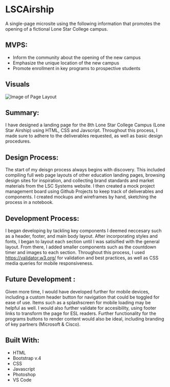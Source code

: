 # LSCAirship

A single-page microsite using the following information that promotes the opening of a fictional Lone Star College campus.

## MVPS:

* Inform the community about the opening of the new campus
* Emphasize the unique location of the new campus
* Promote enrollment in key programs to prospective students

## Visuals

![Image of Page Layout](./assets/images/LandingPageLayout.png)

## Summary:

I have designed a landing page for the 8th Lone Star College Campus (Lone Star Airship) using HTML, CSS and Javscript. Throughout this process, I made sure to adhere to the deliverables requested, as well as basic design procedures. 

## Design Process:

The start of my deisgn process always begins with discovery. This included compiling full web page layouts of other education landing pages, browsing design sites for inspiration, and collecting brand standards and market materials from the LSC Systems website. I then created a mock project management board using Github Projects to keep track of deliverables and components. I created mockups and wireframes by hand, sketching the process in a notebook.  

## Development Process:

I began developing by tackling key components I deemed neccesary such as a header, footer, and main body layout. After incorporating styles and fonts, I began to layout each section until I was satisified with the general layout. From there, I added smaller components such as the countdown timer and images to each section. Throughout this process, I used https://validator.w3.org/ for validation and best practices, as well as CSS media queries for mobile responsiveness. 

## Future Development :

Given more time, I would have developed further for mobile devices, including a custom header button for navigation that could be toggled for ease of use. Items such as a splashscreen for mobile loading may be helpful as well.  I would also further validate for accesibility, using footer links to transform the page for ESL readers. Further functionality for the programs buttons to render content would also be ideal, including branding of key partners (Microsoft & Cisco). 


## Built With:

* HTML
* Bootstrap v.4
* CSS 
* Javascript
* Photoshop
* VS Code


